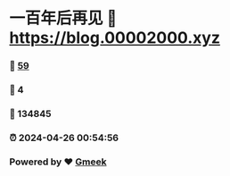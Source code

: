 # 一百年后再见 :link: https://blog.00002000.xyz 
### :page_facing_up: [59](https://blog.00002000.xyz/tag.html) 
### :speech_balloon: 4 
### :hibiscus: 134845 
### :alarm_clock: 2024-04-26 00:54:56 
### Powered by :heart: [Gmeek](https://github.com/Meekdai/Gmeek)
